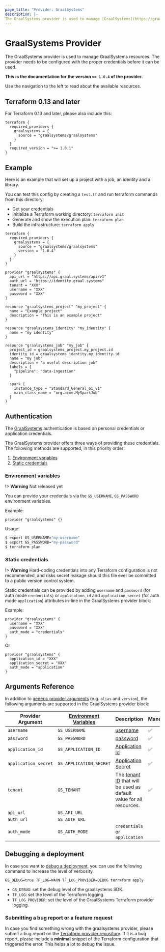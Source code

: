 ```yaml
---
page_title: "Provider: GraalSystems"
description: |-
The GraalSystems provider is used to manage [GraalSystems](https://graal.systems) resources. The provider needs to be configured with the proper credentials before it can be used.
---
```


# GraalSystems Provider

The GraalSystems provider is used to manage GraalSystems resources.
The provider needs to be configured with the proper credentials before it can be used.

**This is the documentation for the version `>= 1.0.4` of the provider.**

Use the navigation to the left to read about the available resources.

## Terraform 0.13 and later

For Terraform 0.13 and later, please also include this:

```hcl
terraform {
  required_providers {
    graalsystems = {
      source = "graalsystems/graalsystems"
    }
  }
  required_version = ">= 1.0.1"
}
```

## Example

Here is an example that will set up a project with a job, an identity and a library.

You can test this config by creating a `test.tf` and run terraform commands from this directory:

- Get your credentials
- Initialize a Terraform working directory: `terraform init`
- Generate and show the execution plan: `terraform plan`
- Build the infrastructure: `terraform apply`

```hcl
terraform {
  required_providers {
    graalsystems = {
      source = "graalsystems/graalsystems"
      version = "1.0.4"
    }
  }
}

provider "graalsystems" {
  api_url = "https://api.graal.systems/api/v1"
  auth_url = "https://identity.graal.systems"
  tenant = "XXX"
  username = "XXX"
  password = "XXX"
}

resource "graalsystems_project" "my_project" {
  name = "Example project"
  description = "This is an example project"
}

resource "graalsystems_identity" "my_identity" {
  name = "my identity"
}

resource "graalsystems_job" "my_job" {
  project_id = graalsystems_project.my_project.id
  identity_id = graalsystems_identity.my_identity.id
  name = "my job"
  description = "a useful description job"
  labels = {
    "pipeline": "data-ingestion"
  }

  spark {
    instance_type = "Standard_General_G1_v1"
    main_class_name = "org.acme.MySparkJob"
  }
}
```

## Authentication

The [GraalSystems](https://graal.systems) authentication is based on personal credentials or application credentials.

The GraalSystems provider offers three ways of providing these credentials.
The following methods are supported, in this priority order:

1. [Environment variables](#environment-variables)
1. [Static credentials](#static-credentials)

### Environment variables

!> **Warning** Not released yet

You can provide your credentials via the `GS_USERNAME`, `GS_PASSWORD` environment variables.

Example:

```hcl
provider "graalsystems" {}
```

Usage:

```bash
$ export GS_USERNAME="my-username"
$ export GS_PASSWORD="my-password"
$ terraform plan
```

### Static credentials

!> **Warning** Hard-coding credentials into any Terraform configuration is not recommended, and risks secret leakage should this file ever be committed to a public version control system.

Static credentials can be provided by adding `username` and `password` (for auth mode ```credentials```) or `application_id` and `application_secret` (for auth mode ```application```) attributes in-line in the GraalSystems provider block:

Example:

```hcl
provider "graalsystems" {
  username = "XXX"
  password = "XXX"
  auth_mode = "credentials"
}
```

Or

```hcl
provider "graalsystems" {
  application_id = "XXX"
  application_secret = "XXX"
  auth_mode = "application"
}
```

## Arguments Reference

In addition to [generic provider arguments](https://www.terraform.io/docs/configuration/providers.html) (e.g. `alias` and `version`), the following arguments are supported in the GraalSystems provider block:

| Provider Argument | [Environment Variables](#environment-variables) | Description                                                                                                                             | Mandatory |
|-------------------|-------------------------------------------------|-----------------------------------------------------------------------------------------------------------------------------------------|-----------|
| `username`      | `GS_USERNAME`                                | [username](https://console.graal.systems)                                                                 | ✅        |
| `password`      | `GS_PASSWORD`                                | [password](https://console.graal.systems)                                                                 | ✅        |
| `application_id`      | `GS_APPLICATION_ID`                                | [Application Id](https://console.graal.systems)                                                                 | ✅        |
| `application_secret`      | `GS_APPLICATION_SECRET`                                | [Application Secret](https://console.graal.systems)                                                                 | ✅        |
| `tenant`      | `GS_TENANT`                        | The [tenant ID](https://console.graal.systems/profile) that will be used as default value for all resources.                   | ✅        |
| `api_url`      | `GS_API_URL`                        |                    |         |
| `auth_url`      | `GS_AUTH_URL`                        |     |         |
| `auth_mode`      | `GS_AUTH_MODE`                        | ```credentials``` or ```application```    |         |

## Debugging a deployment

In case you want to [debug a deployment](https://www.terraform.io/internals/debugging), you can use the following command to increase the level of verbosity.

`GS_DEBUG=true TF_LOG=WARN TF_LOG_PROVIDER=DEBUG terraform apply`

- `GS_DEBUG`: set the debug level of the graalsystems SDK.
- `TF_LOG`: set the level of the Terraform logging.
- `TF_LOG_PROVIDER`: set the level of the GraalSystems Terraform provider logging.

### Submitting a bug report or a feature request

In case you find something wrong with the graalsystems provider, please submit a bug report on the [Terraform provider repository](https://github.com/graalsystems/terraform-provider-graalsystems/issues/new/choose).
If it is a bug report, please include a **minimal** snippet of the Terraform configuration that triggered the error.
This helps a lot to debug the issue.
